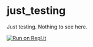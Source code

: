 # just_testing

Just testing. Nothing to see here.

[![Run on Repl.it](https://repl.it/badge/github/walkerh/just_testing)](https://repl.it/github/walkerh/just_testing)
